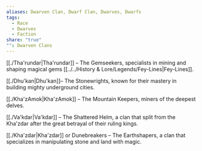 ```yaml
---
aliases: Dwarven Clan, Dwarf Clan, Dwarves, Dwarfs
tags:
  - Race
  - Dwarves
  - Faction
share: "true"
"": Dwarven Clans
---
```


[[./Tha'rundar|Tha'rundar]] – The Gemseekers, specialists in mining and shaping magical gems [[../../History & Lore/Legends/Fey-Lines|Fey-Lines]].

[[./Dhu'kan|Dhu'kan]]– The Stonewrights, known for their mastery in building mighty underground cities.

[[./Kha'zAmok|Kha'zAmok]] – The Mountain Keepers, miners of the deepest delves.

[[./Va'kdar|Va'kdar]] – The Shattered Helm, a clan that split from the Kha'zdar after the great betrayal of their ruling kings.

[[./Kha'zdar|Kha'zdar]] or Dunebreakers – The Earthshapers, a clan that specializes in manipulating stone and land with magic.


